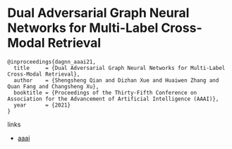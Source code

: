 # Dual Adversarial Graph Neural Networks for Multi-Label Cross-Modal Retrieval

```
@inproceedings{dagnn_aaai21,
  title     = {Dual Adversarial Graph Neural Networks for Multi-Label Cross-Modal Retrieval},
  author    = {Shengsheng Qian and Dizhan Xue and Huaiwen Zhang and Quan Fang and Changsheng Xu},
  booktitle = {Proceedings of the Thirty-Fifth Conference on Association for the Advancement of Artificial Intelligence (AAAI)},
  year      = {2021}
}
``` 

links
- [aaai](https://www.aaai.org/AAAI21Papers/AAAI-6207.QianS.pdf)
